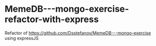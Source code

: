 # MemeDB---mongo-exercise-refactor-with-express
Refactor of https://github.com/Dsstefanov/MemeDB---mongo-exercise using expressJS
